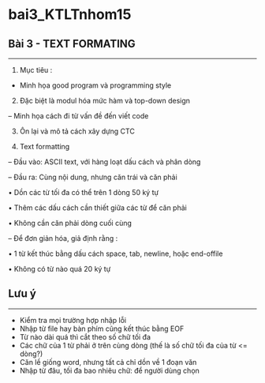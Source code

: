 # bai3_KTLTnhom15
## Bài 3 - TEXT FORMATING
---
1. Mục tiêu :

- Minh họa good program và programming style

2. Đặc biệt là modul hóa mức hàm và top-down design

– Minh họa cách đi từ vấn đề đến viết code

3. Ôn lại và mô tả cách xây dựng CTC

4. Text formatting

– Đầu vào: ASCII text, với hàng loạt dấu cách và phân dòng

– Đầu ra: Cùng nội dung, nhưng căn trái và căn phải

• Dồn các từ tối đa có thể trên 1 dòng 50 ký tự

• Thêm các dấu cách cần thiết giữa các từ để căn phải

• Không cần căn phải dòng cuối cùng

– Để đơn giản hóa, giả định rằng :

• 1 từ kết thúc bằng dấu cách space, tab, newline, hoặc end-offile

• Không có từ nào quá 20 ký tự

## Lưu ý
---
- Kiểm tra mọi trường hợp nhập lỗi
- Nhập từ file hay bàn phím cũng kết thúc bằng EOF
- Từ nào dài quá thì cắt theo số chữ tối đa
- Các chữ của 1 từ phải ở trên cùng dòng (thế là số chữ tối đa của từ <= dòng?)
- Căn lề giống word, nhưng tất cả chỉ dồn về 1 đoạn văn
- Nhập từ đâu, tối đa bao nhiêu chữ: để người dùng chọn



